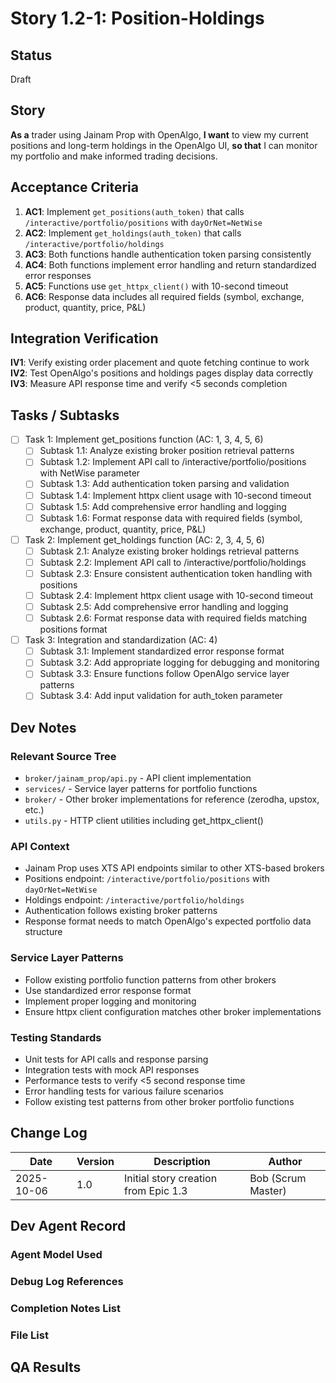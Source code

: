 # Story 1.2-1: Position-Holdings

## Status
Draft

## Story

**As a** trader using Jainam Prop with OpenAlgo,
**I want** to view my current positions and long-term holdings in the OpenAlgo UI,
**so that** I can monitor my portfolio and make informed trading decisions.

## Acceptance Criteria

1. **AC1**: Implement `get_positions(auth_token)` that calls `/interactive/portfolio/positions` with `dayOrNet=NetWise`
2. **AC2**: Implement `get_holdings(auth_token)` that calls `/interactive/portfolio/holdings`
3. **AC3**: Both functions handle authentication token parsing consistently
4. **AC4**: Both functions implement error handling and return standardized error responses
5. **AC5**: Functions use `get_httpx_client()` with 10-second timeout
6. **AC6**: Response data includes all required fields (symbol, exchange, product, quantity, price, P&L)

## Integration Verification

**IV1**: Verify existing order placement and quote fetching continue to work
**IV2**: Test OpenAlgo's positions and holdings pages display data correctly
**IV3**: Measure API response time and verify <5 seconds completion

## Tasks / Subtasks

- [ ] Task 1: Implement get_positions function (AC: 1, 3, 4, 5, 6)
  - [ ] Subtask 1.1: Analyze existing broker position retrieval patterns
  - [ ] Subtask 1.2: Implement API call to /interactive/portfolio/positions with NetWise parameter
  - [ ] Subtask 1.3: Add authentication token parsing and validation
  - [ ] Subtask 1.4: Implement httpx client usage with 10-second timeout
  - [ ] Subtask 1.5: Add comprehensive error handling and logging
  - [ ] Subtask 1.6: Format response data with required fields (symbol, exchange, product, quantity, price, P&L)

- [ ] Task 2: Implement get_holdings function (AC: 2, 3, 4, 5, 6)
  - [ ] Subtask 2.1: Analyze existing broker holdings retrieval patterns
  - [ ] Subtask 2.2: Implement API call to /interactive/portfolio/holdings
  - [ ] Subtask 2.3: Ensure consistent authentication token handling with positions
  - [ ] Subtask 2.4: Implement httpx client usage with 10-second timeout
  - [ ] Subtask 2.5: Add comprehensive error handling and logging
  - [ ] Subtask 2.6: Format response data with required fields matching positions format

- [ ] Task 3: Integration and standardization (AC: 4)
  - [ ] Subtask 3.1: Implement standardized error response format
  - [ ] Subtask 3.2: Add appropriate logging for debugging and monitoring
  - [ ] Subtask 3.3: Ensure functions follow OpenAlgo service layer patterns
  - [ ] Subtask 3.4: Add input validation for auth_token parameter

## Dev Notes

### Relevant Source Tree
- `broker/jainam_prop/api.py` - API client implementation
- `services/` - Service layer patterns for portfolio functions
- `broker/` - Other broker implementations for reference (zerodha, upstox, etc.)
- `utils.py` - HTTP client utilities including get_httpx_client()

### API Context
- Jainam Prop uses XTS API endpoints similar to other XTS-based brokers
- Positions endpoint: `/interactive/portfolio/positions` with `dayOrNet=NetWise`
- Holdings endpoint: `/interactive/portfolio/holdings`
- Authentication follows existing broker patterns
- Response format needs to match OpenAlgo's expected portfolio data structure

### Service Layer Patterns
- Follow existing portfolio function patterns from other brokers
- Use standardized error response format
- Implement proper logging and monitoring
- Ensure httpx client configuration matches other broker implementations

### Testing Standards
- Unit tests for API calls and response parsing
- Integration tests with mock API responses
- Performance tests to verify <5 second response time
- Error handling tests for various failure scenarios
- Follow existing test patterns from other broker portfolio functions

## Change Log

| Date | Version | Description | Author |
|------|---------|-------------|--------|
| 2025-10-06 | 1.0 | Initial story creation from Epic 1.3 | Bob (Scrum Master) |

## Dev Agent Record

### Agent Model Used

### Debug Log References

### Completion Notes List

### File List

## QA Results
